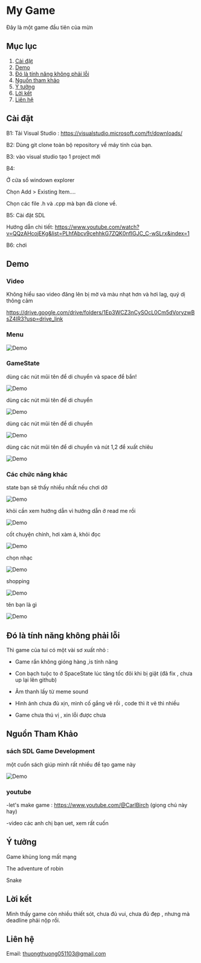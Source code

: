 
# My Game
Đây là một game đầu tiên của mừn
## Mục lục

1. [Cài đặt](#cài-đặt)
2. [Demo](#demo)
3. [Đó là tính năng không phải lỗi](#đó-là-tính-năng-không-phải-lỗi)
4. [Nguồn tham khảo](#nguồn-tham-khảo)
5. [Ý tưởng](#ý-tưởng)
6. [Lời kết](#lời-kết)
7. [Liên hệ](#liên-hệ)

## Cài đặt

B1: Tải Visual Studio :
https://visualstudio.microsoft.com/fr/downloads/

B2: Dùng git clone toàn bộ repository về máy tính của bạn.

B3: vào visual studio tạo 1 project mới

B4: 

Ở cửa sổ windown explorer 

Chọn Add > Existing Item....

Chọn các file .h và .cpp mà bạn đã clone về.

B5: Cài đặt SDL

Hướng dẫn chi tiết:
https://www.youtube.com/watch?v=QQzAHcojEKg&list=PLhfAbcv9cehhkG7ZQK0nfIGJC_C-wSLrx&index=1

B6: chơi

## Demo

### Video
Không hiểu sao video đăng lên bị mờ và màu nhạt hơn và hơi lag, quý dị thông cảm

https://drive.google.com/drive/folders/1Ep3WCZ3nCySOcL0Cm5dVoryzwBsZ4IR3?usp=drive_link

### Menu
![Demo](anhDemo/Menu.png)

### GameState
dùng các nút mũi tên để di chuyển và space để bắn!

![Demo](anhDemo/Space.png)

dùng các nút mũi tên để di chuyển

![Demo](anhDemo/Dino.png)

dùng các nút mũi tên để di chuyển

![Demo](anhDemo/Snake.png)

dùng các nút mũi tên để di chuyển và nút 1,2 để xuất chiêu

![Demo](anhDemo/Boss.png)

### Các chức năng khác
state bạn sẽ thấy nhiều nhất nếu chơi dở

![Demo](anhDemo/GameOver.png)

khỏi cần xem hướng dẫn vì hướng dẫn ở read me rồi

![Demo](anhDemo/HuongDan.png)

cốt chuyện chính, hơi xàm á, khỏi đọc

![Demo](anhDemo/DieuTra.png)

chọn nhạc

![Demo](anhDemo/Music.png)

shopping

![Demo](anhDemo/Shop.png)

tên bạn là gì

![Demo](anhDemo/EnterName.png)

## Đó là tính năng không phải lỗi

Thì game của tui có một vài sơ xuất nhỏ :

- Game rắn không gióng hàng ,is tính năng 
  
- Con bạch tuộc to ở SpaceState lúc tăng tốc đôi khi bị giật (đã fix , chưa up lại lên github)
  
- Âm thanh lấy từ meme sound 
  
- Hình ảnh chưa đủ xịn, mình cố gắng vẽ rồi , code thì ít vẽ thì nhiều

- Game chưa thú vị , xin lỗi được chưa

## Nguồn Tham Khảo
### sách SDL Game Development

một cuốn sách giúp mình rất nhiều để tạo game này

![Demo](anhDemo/Book.png)
### youtube 

-let's make game : https://www.youtube.com/@CarlBirch (giọng chú này hay)

-video các anh chị bạn uet, xem rất cuốn

## Ý tưởng

Game khủng long mất mạng

The adventure of robin

Snake

## Lời kết
Mình thấy game còn nhiều thiết sót, chưa đủ vui, chưa đủ đẹp , nhưng mà deadline phải nộp rồi.

## Liên hệ
Email: thuongthuong051103@gmail.com
